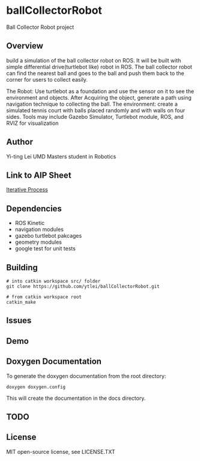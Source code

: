 # ballCollectorRobot
Ball Collector Robot project

## Overview
build a simulation of the ball collector robot on ROS. It will be built with simple differential drive(turtlebot like) robot in ROS. The ball collector robot can find the nearest ball and goes to the ball and push them back to the corner for users to collect easily.

The Robot: Use turtlebot as a foundation and use the sensor on it to see the environment and objects. After Acquiring the object, generate a path using navigation technique to collecting the ball.
The environment: create a simulated tennis court with balls placed randomly and with
walls on four sides.
Tools may include Gazebo Simulator, Turtlebot module, ROS, and RVIZ for visualization

## Author
Yi-ting Lei
UMD Masters student in Robotics

## Link to AIP Sheet
[Iterative Process](https://docs.google.com/a/umd.edu/spreadsheets/d/1lzo7GK30SF71DnFegieKbuoOMx1Z_jcZFoYa5Z1Lw1A/edit?usp=sharing)

## Dependencies
 * ROS Kinetic
 * navigation modules
 * gazebo turtlebot pakcages
 * geometry modules
 * google test for unit tests

## Building

```
# into catkin workspace src/ folder
git clone https://github.com/ytlei/ballCollectorRobot.git

# from catkin workspace root
catkin_make 
```
## Issues

## Demo

## Doxygen Documentation

To generate the doxygen documentation from the root directory:

```
doxygen doxygen.config
```

This will create the documentation in the docs directory.

## TODO

## License
MIT open-source license, see LICENSE.TXT
